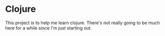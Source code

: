 # Clojure

This project is to help me learn clojure. There's not really going to be much here for a while since I'm just starting out.